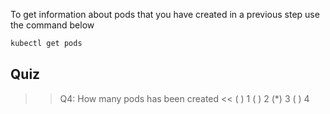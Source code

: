 To get information about pods that you have created in a previous step use the command below

```sh
kubectl get pods
```

## Quiz

>>Q4: How many pods has been created <<
( ) 1
( ) 2
(*) 3
( ) 4
